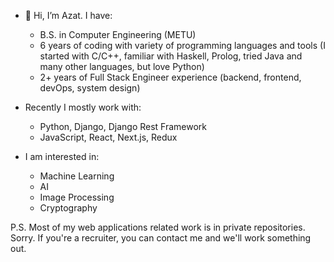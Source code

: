 - 👋 Hi, I’m Azat. I have:
  - B.S. in Computer Engineering (METU)
  - 6 years of coding with variety of programming languages and tools (I started with C/C++, familiar with Haskell, Prolog, tried Java and many other languages, but love Python)
  - 2+ years of Full Stack Engineer experience (backend, frontend, devOps, system design)

- Recently I mostly work with:
  - Python, Django, Django Rest Framework
  - JavaScript, React, Next.js, Redux

- I am interested in:
  - Machine Learning
  - AI
  - Image Processing
  - Cryptography

P.S. Most of my web applications related work is in private repositories. Sorry. If you're a recruiter, you can contact me and we'll work something out.

<!---
tlgnoff/tlgnoff is a ✨ special ✨ repository because its `README.md` (this file) appears on your GitHub profile.
You can click the Preview link to take a look at your changes.
--->
